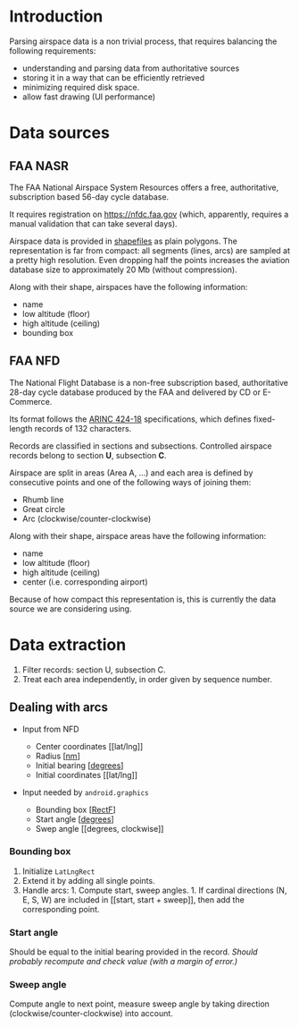 


# Introduction #

Parsing airspace data is a non trivial process, that requires balancing the following requirements:
  * understanding and parsing data from authoritative sources
  * storing it in a way that can be efficiently retrieved
  * minimizing required disk space.
  * allow fast drawing (UI performance)


# Data sources #

## FAA NASR ##

The FAA National Airspace System Resources offers a free, authoritative, subscription based 56-day cycle database.

It requires registration on https://nfdc.faa.gov (which, apparently, requires a manual validation that can take several days).

Airspace data is provided in [shapefiles](http://en.wikipedia.org/wiki/Shapefile) as plain polygons.  The representation is far from compact: all segments (lines, arcs) are sampled at a pretty high resolution.  Even dropping half the points increases the aviation database size to approximately 20 Mb (without compression).

Along with their shape, airspaces have the following information:
  * name
  * low altitude (floor)
  * high altitude (ceiling)
  * bounding box

## FAA NFD ##

The National Flight Database is a non-free subscription based, authoritative 28-day cycle database produced by the FAA and delivered by CD or E-Commerce.

Its format follows the [ARINC 424-18](http://en.wikipedia.org/wiki/ARINC_424) specifications, which defines fixed-length records of 132 characters.

Records are classified in sections and subsections.  Controlled airspace records belong to section **U**, subsection **C**.

Airspace are split in areas (Area A, ...) and each area is defined by consecutive points and one of the following ways of joining them:
  * Rhumb line
  * Great circle
  * Arc (clockwise/counter-clockwise)

Along with their shape, airspace areas have the following information:
  * name
  * low altitude (floor)
  * high altitude (ceiling)
  * center (i.e. corresponding airport)

Because of how compact this representation is, this is currently the data source we are considering using.


# Data extraction #

  1. Filter records: section U, subsection C.
  1. Treat each area independently, in order given by sequence number.

## Dealing with arcs ##
  * Input from NFD
    * Center coordinates [[lat/lng]]
    * Radius [[nm](nm.md)]
    * Initial bearing [[degrees](degrees.md)]
    * Initial coordinates [[lat/lng]]

  * Input needed by `android.graphics`
    * Bounding box [[RectF](RectF.md)]
    * Start angle [[degrees](degrees.md)]
    * Swep angle [[degrees, clockwise]]

### Bounding box ###
  1. Initialize `LatLngRect`
  1. Extend it by adding all single points.
  1. Handle arcs:
    1. Compute start, sweep angles.
    1. If cardinal directions (N, E, S, W) are included in [[start, start + sweep]], then add the corresponding point.

### Start angle ###
Should be equal to the initial bearing provided in the record.  _Should probably recompute and check value (with a margin of error.)_

### Sweep angle ###
Compute angle to next point, measure sweep angle by taking direction (clockwise/counter-clockwise) into account.
